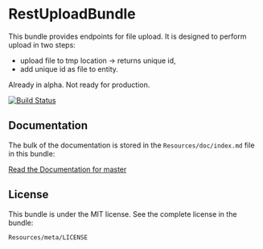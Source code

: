 RestUploadBundle
=================

This bundle provides endpoints for file upload.
It is designed to perform upload in two steps:
- upload file to tmp location -> returns unique id,
- add unique id as file to entity.

Already in alpha. Not ready for production.

[![Build Status](https://secure.travis-ci.org/PQstudio/RestUploadBundle.png?branch=master)](http://travis-ci.org/PQstudio/RestUploadBundle)

Documentation
-------------

The bulk of the documentation is stored in the `Resources/doc/index.md`
file in this bundle:

[Read the Documentation for master](https://github.com/PQstudio/RestUploadBundle/blob/master/Resources/doc/index.md)


License
-------

This bundle is under the MIT license. See the complete license in the bundle: 

    Resources/meta/LICENSE
